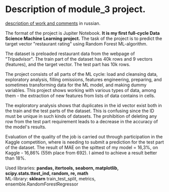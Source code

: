 # Description of module_3 project.   
[description of work and comments](https://github.com/SergeiKroupen/SF/blob/master/module_3/readme_ru.md) in russian.
   
The format of the project is Jupiter Notebook. **It is my first full-cycle Data Science Machine Learning project.** 
The task of the project is to predict the target vector "restaurant rating" using Random Forest ML-algorithm.

The dataset is preloaded restaurant data from the webpage of "Tripadvisor". The train part of the dataset has 40k rows 
and 9 vectors (features), and the target vector. The test part has 10k rows.

The project consists of all parts of the ML cycle: load and cleansing data, exploratory analysis, filling omissions, 
features engineering, preparing, and sometimes transforming data for the ML model, and making dummy variables. 
This project shows working with various types of data, among them - the extraction of new features from lists of data 
contains in cells. 

The exploratory analysis shows that duplicates in the id vector exist both in the train and the test parts of the dataset. 
This is confusing since the ID must be unique in such kinds of datasets. The prohibition of deleting any row from the test 
part requirement leads to a decrease in the accuracy of the model's results.

Evaluation of the quality of the job is carried out through participation in the Kaggle competition, where is needing to submit 
a prediction for the test part of the dataset. The result of MAE on the spittest of my model = 16,3%, 
on Kaggle - 16,86% (55th place from 692). I aimed to achieve a result better than 18%.


Used libraries: **pandas, itertools, seaborn, matplotlib, scipy.stats.ttest_ind, random, re, math**   
ML-library: **sklearn** train_test_split, metrics, ensemble.RandomForestRegressor
